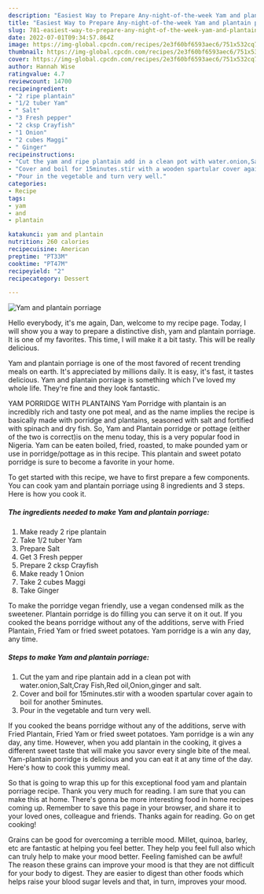 ```yaml
---
description: "Easiest Way to Prepare Any-night-of-the-week Yam and plantain porriage"
title: "Easiest Way to Prepare Any-night-of-the-week Yam and plantain porriage"
slug: 781-easiest-way-to-prepare-any-night-of-the-week-yam-and-plantain-porriage
date: 2022-07-01T09:34:57.864Z
image: https://img-global.cpcdn.com/recipes/2e3f60bf6593aec6/751x532cq70/yam-and-plantain-porriage-recipe-main-photo.jpg
thumbnail: https://img-global.cpcdn.com/recipes/2e3f60bf6593aec6/751x532cq70/yam-and-plantain-porriage-recipe-main-photo.jpg
cover: https://img-global.cpcdn.com/recipes/2e3f60bf6593aec6/751x532cq70/yam-and-plantain-porriage-recipe-main-photo.jpg
author: Hannah Wise
ratingvalue: 4.7
reviewcount: 14700
recipeingredient:
- "2 ripe plantain"
- "1/2 tuber Yam"
- " Salt"
- "3 Fresh pepper"
- "2 cksp Crayfish"
- "1 Onion"
- "2 cubes Maggi"
- " Ginger"
recipeinstructions:
- "Cut the yam and ripe plantain add in a clean pot with water.onion,Salt,Cray Fish,Red oil,Onion,ginger and salt."
- "Cover and boil for 15minutes.stir with a wooden spartular cover again to boil for another 5minutes."
- "Pour in the vegetable and turn very well."
categories:
- Recipe
tags:
- yam
- and
- plantain

katakunci: yam and plantain 
nutrition: 260 calories
recipecuisine: American
preptime: "PT33M"
cooktime: "PT47M"
recipeyield: "2"
recipecategory: Dessert

---
```



![Yam and plantain porriage](https://img-global.cpcdn.com/recipes/2e3f60bf6593aec6/751x532cq70/yam-and-plantain-porriage-recipe-main-photo.jpg)

Hello everybody, it's me again, Dan, welcome to my recipe page. Today, I will show you a way to prepare a distinctive dish, yam and plantain porriage. It is one of my favorites. This time, I will make it a bit tasty. This will be really delicious.

Yam and plantain porriage is one of the most favored of recent trending meals on earth. It's appreciated by millions daily. It is easy, it's fast, it tastes delicious. Yam and plantain porriage is something which I've loved my whole life. They're fine and they look fantastic.

YAM PORRIDGE WITH PLANTAINS Yam Porridge with plantain is an incredibly rich and tasty one pot meal, and as the name implies the recipe is basically made with porridge and plantains, seasoned with salt and fortified with spinach and dry fish. So, Yam and Plantain porridge or pottage (either of the two is correct)is on the menu today, this is a very popular food in Nigeria. Yam can be eaten boiled, fried, roasted, to make pounded yam or use in porridge/pottage as in this recipe. This plantain and sweet potato porridge is sure to become a favorite in your home.


To get started with this recipe, we have to first prepare a few components. You can cook yam and plantain porriage using 8 ingredients and 3 steps. Here is how you cook it.

<!--inarticleads1-->

##### The ingredients needed to make Yam and plantain porriage:

1. Make ready 2 ripe plantain
1. Take 1/2 tuber Yam
1. Prepare  Salt
1. Get 3 Fresh pepper
1. Prepare 2 cksp Crayfish
1. Make ready 1 Onion
1. Take 2 cubes Maggi
1. Take  Ginger


To make the porridge vegan friendly, use a vegan condensed milk as the sweetener. Plantain porridge is do filling you can serve it on it out. If you cooked the beans porridge without any of the additions, serve with Fried Plantain, Fried Yam or fried sweet potatoes. Yam porridge is a win any day, any time. 

<!--inarticleads2-->

##### Steps to make Yam and plantain porriage:

1. Cut the yam and ripe plantain add in a clean pot with water.onion,Salt,Cray Fish,Red oil,Onion,ginger and salt.
1. Cover and boil for 15minutes.stir with a wooden spartular cover again to boil for another 5minutes.
1. Pour in the vegetable and turn very well.


If you cooked the beans porridge without any of the additions, serve with Fried Plantain, Fried Yam or fried sweet potatoes. Yam porridge is a win any day, any time. However, when you add plantain in the cooking, it gives a different sweet taste that will make you savor every single bite of the meal. Yam-plantain porridge is delicious and you can eat it at any time of the day. Here&#39;s how to cook this yummy meal. 

So that is going to wrap this up for this exceptional food yam and plantain porriage recipe. Thank you very much for reading. I am sure that you can make this at home. There's gonna be more interesting food in home recipes coming up. Remember to save this page in your browser, and share it to your loved ones, colleague and friends. Thanks again for reading. Go on get cooking!

Grains can be good for overcoming a terrible mood. Millet, quinoa, barley, etc are fantastic at helping you feel better. They help you feel full also which can truly help to make your mood better. Feeling famished can be awful! The reason these grains can improve your mood is that they are not difficult for your body to digest. They are easier to digest than other foods which helps raise your blood sugar levels and that, in turn, improves your mood.
